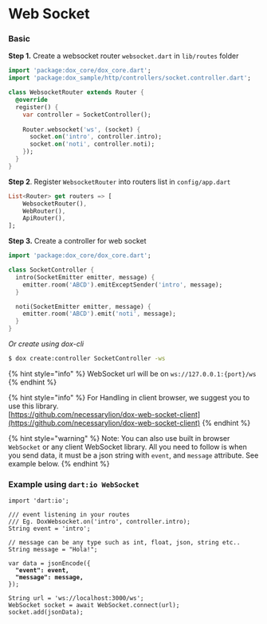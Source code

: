 # Web Socket

### **Basic**

**Step 1.** Create a websocket router `websocket.dart` in `lib/routes` folder

```dart
import 'package:dox_core/dox_core.dart';
import 'package:dox_sample/http/controllers/socket.controller.dart';

class WebsocketRouter extends Router {
  @override
  register() {
    var controller = SocketController();
    
    Router.websocket('ws', (socket) {
      socket.on('intro', controller.intro);
      socket.on('noti', controller.noti);
    });
  }
}
```

**Step 2**. Register `WebsocketRouter` into routers list in `config/app.dart`

```dart
List<Router> get routers => [
    WebsocketRouter(),
    WebRouter(), 
    ApiRouter(), 
];
```

**Step 3.** Create a controller for web socket

```dart
import 'package:dox_core/dox_core.dart';

class SocketController {
  intro(SocketEmitter emitter, message) {
    emitter.room('ABCD').emitExceptSender('intro', message);
  }

  noti(SocketEmitter emitter, message) {
    emitter.room('ABCD').emit('noti', message);
  }
}
```

_Or create using dox-cli_

```bash
$ dox create:controller SocketController -ws
```

{% hint style="info" %}
WebSocket url will be on `ws://127.0.0.1:{port}/ws`
{% endhint %}

{% hint style="info" %}
For Handling in client browser, we suggest you to use this library.\
[https://github.com/necessarylion/dox-web-socket-client](https://github.com/necessarylion/dox-web-socket-client)
{% endhint %}

{% hint style="warning" %}
Note: You can also use built in browser `WebSocket` or any client WebSocket library. All you need to follow is when you send data, it must be a json string with `event`, and `message` attribute. See example below.
{% endhint %}

### Example using `dart:io WebSocket`

<pre class="language-dart"><code class="lang-dart">import 'dart:io';

/// event listening in your routes
/// Eg. DoxWebsocket.on('intro', controller.intro);
String event = 'intro';

// message can be any type such as int, float, json, string etc..
String message = "Hola!"; 

var data = jsonEncode({
<strong>  "event": event,
</strong><strong>  "message": message,
</strong>});

String url = 'ws://localhost:3000/ws';
WebSocket socket = await WebSocket.connect(url);
socket.add(jsonData);
</code></pre>


